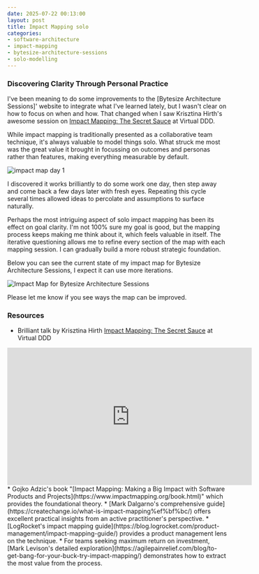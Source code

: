 ```yaml
---
date: 2025-07-22 00:13:00
layout: post
title: Impact Mapping solo 
categories:
- software-architecture
- impact-mapping
- bytesize-architecture-sessions
- solo-modelling
---
```



### Discovering Clarity Through Personal Practice


I've been meaning to do some improvements to the [Bytesize Architecture Sessions]' website to integrate what I've learned lately, but I wasn't clear on how to focus on when and how. That changed when I saw Krisztina Hirth's awesome session on [Impact Mapping: The Secret Sauce](https://virtualddd.com/sessions/impact-mapping-the-secret-sauce/) at Virtual DDD. 


While impact mapping is traditionally presented as a collaborative team technique, it's always valuable to model things solo. What struck me most was the great value it brought in focussing on outcomes and personas rather than features, making everything measurable by default. 

![impact map day 1]({{site.images}}/2025/impact-map-bas-0.png)

I discovered it works brilliantly to do some work one day, then step away and come back a few days later with fresh eyes. Repeating this cycle several times allowed ideas to percolate and assumptions to surface naturally.

Perhaps the most intriguing aspect of solo impact mapping has been its effect on goal clarity. I'm not 100% sure my goal is good, but the mapping process keeps making me think about it, which feels valuable in itself. The iterative questioning allows me to refine every section of the map with each mapping session. I can gradually build a more robust strategic foundation.

Below you can see the current state of my impact map for Bytesize Architecture Sessions, I expect it can use more iterations. 

![Impact Map for Bytesize Architecture Sessions]({{site.images}}/2025/impact-map-bas.png)


Please let me know if you see ways the map can be improved.

### Resources

* Brilliant talk by Krisztina Hirth [Impact Mapping: The Secret Sauce](https://virtualddd.com/sessions/impact-mapping-the-secret-sauce/) at Virtual DDD
<iframe width="560" height="315" src="https://www.youtube.com/embed/XG985T2mMMQ?si=7vrp4y24dW1jCEjg" title="YouTube video player" frameborder="0" allow="accelerometer; autoplay; clipboard-write; encrypted-media; gyroscope; picture-in-picture; web-share" referrerpolicy="strict-origin-when-cross-origin" allowfullscreen></iframe>
* Gojko Adzic's book "[Impact Mapping: Making a Big Impact with Software Products and Projects](https://www.impactmapping.org/book.html)" which provides the foundational theory.
* [Mark Dalgarno's comprehensive guide](https://createchange.io/what-is-impact-mapping%ef%bf%bc/) offers excellent practical insights from an active practitioner's perspective.
* [LogRocket's impact mapping guide](https://blog.logrocket.com/product-management/impact-mapping-guide/) provides a product management lens on the technique.
* For teams seeking maximum return on investment, [Mark Levison's detailed exploration](https://agilepainrelief.com/blog/to-get-bang-for-your-buck-try-impact-mapping/) demonstrates how to extract the most value from the process. 



